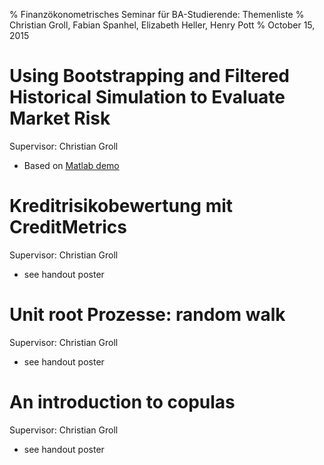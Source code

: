 % Finanzökonometrisches Seminar für BA-Studierende: Themenliste
% Christian Groll, Fabian Spanhel, Elizabeth Heller, Henry Pott
% October 15, 2015

# Using Bootstrapping and Filtered Historical Simulation to Evaluate Market Risk

Supervisor: Christian Groll

- Based on [Matlab demo](http://www.mathworks.com/help/econ/examples/using-bootstrapping-and-filtered-historical-simulation-to-evaluate-market-risk.html)

# Kreditrisikobewertung mit CreditMetrics

Supervisor: Christian Groll

- see handout poster

# Unit root Prozesse: random walk

Supervisor: Christian Groll

- see handout poster

# An introduction to copulas

Supervisor: Christian Groll

- see handout poster
